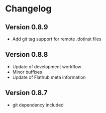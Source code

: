 # Changelog

## Version 0.8.9

- Add git tag support for remote .dotinst files

## Version 0.8.8

- Update of development workflow
- Minor buffixes
- Update of Flathub meta information

## Version 0.8.7

- git dependency included